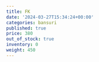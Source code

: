 ```yaml
---
title: FK
date: '2024-03-27T15:34:24+00:00'
categories: bansuri
published: true
price: 380
out_of_stock: true
inventory: 0
weight: 450
---
```


